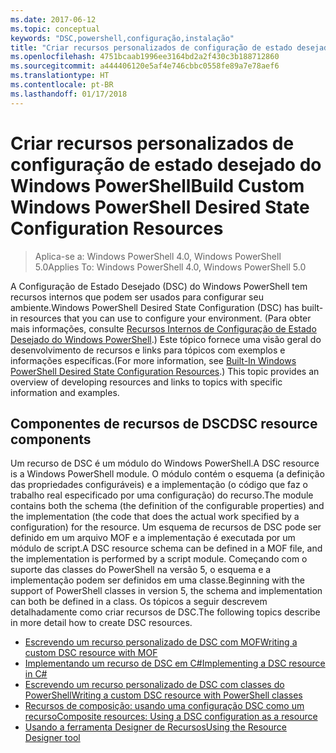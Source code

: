 ```yaml
---
ms.date: 2017-06-12
ms.topic: conceptual
keywords: "DSC,powershell,configuração,instalação"
title: "Criar recursos personalizados de configuração de estado desejado do Windows PowerShell"
ms.openlocfilehash: 4751bcaab1996ee3164bd2a2f430c3b188712860
ms.sourcegitcommit: a444406120e5af4e746cbbc0558fe89a7e78aef6
ms.translationtype: HT
ms.contentlocale: pt-BR
ms.lasthandoff: 01/17/2018
---
```

# <a name="build-custom-windows-powershell-desired-state-configuration-resources"></a><span data-ttu-id="b7688-103">Criar recursos personalizados de configuração de estado desejado do Windows PowerShell</span><span class="sxs-lookup"><span data-stu-id="b7688-103">Build Custom Windows PowerShell Desired State Configuration Resources</span></span>

> <span data-ttu-id="b7688-104">Aplica-se a: Windows PowerShell 4.0, Windows PowerShell 5.0</span><span class="sxs-lookup"><span data-stu-id="b7688-104">Applies To: Windows PowerShell 4.0, Windows PowerShell 5.0</span></span>

<span data-ttu-id="b7688-105">A Configuração de Estado Desejado (DSC) do Windows PowerShell tem recursos internos que podem ser usados para configurar seu ambiente.</span><span class="sxs-lookup"><span data-stu-id="b7688-105">Windows PowerShell Desired State Configuration (DSC) has built-in resources that you can use to configure your environment.</span></span> <span data-ttu-id="b7688-106">(Para obter mais informações, consulte [Recursos Internos de Configuração de Estado Desejado do Windows PowerShell](builtInResource.md).) Este tópico fornece uma visão geral do desenvolvimento de recursos e links para tópicos com exemplos e informações específicas.</span><span class="sxs-lookup"><span data-stu-id="b7688-106">(For more information, see [Built-In Windows PowerShell Desired State Configuration Resources](builtInResource.md).) This topic provides an overview of developing resources and links to topics with specific information and examples.</span></span>

## <a name="dsc-resource-components"></a><span data-ttu-id="b7688-107">Componentes de recursos de DSC</span><span class="sxs-lookup"><span data-stu-id="b7688-107">DSC resource components</span></span>

<span data-ttu-id="b7688-108">Um recurso de DSC é um módulo do Windows PowerShell.</span><span class="sxs-lookup"><span data-stu-id="b7688-108">A DSC resource is a Windows PowerShell module.</span></span> <span data-ttu-id="b7688-109">O módulo contém o esquema (a definição das propriedades configuráveis) e a implementação (o código que faz o trabalho real especificado por uma configuração) do recurso.</span><span class="sxs-lookup"><span data-stu-id="b7688-109">The module contains both the schema (the definition of the configurable properties) and the implementation (the code that does the actual work specified by a configuration) for the resource.</span></span> <span data-ttu-id="b7688-110">Um esquema de recursos de DSC pode ser definido em um arquivo MOF e a implementação é executada por um módulo de script.</span><span class="sxs-lookup"><span data-stu-id="b7688-110">A DSC resource schema can be defined in a MOF file, and the implementation is performed by a script module.</span></span> <span data-ttu-id="b7688-111">Começando com o suporte das classes do PowerShell na versão 5, o esquema e a implementação podem ser definidos em uma classe.</span><span class="sxs-lookup"><span data-stu-id="b7688-111">Beginning with the support of PowerShell classes in version 5, the schema and implementation can both be defined in a class.</span></span> <span data-ttu-id="b7688-112">Os tópicos a seguir descrevem detalhadamente como criar recursos de DSC.</span><span class="sxs-lookup"><span data-stu-id="b7688-112">The following topics describe in more detail how to create DSC resources.</span></span>

* [<span data-ttu-id="b7688-113">Escrevendo um recurso personalizado de DSC com MOF</span><span class="sxs-lookup"><span data-stu-id="b7688-113">Writing a custom DSC resource with MOF</span></span>](authoringResourceMOF.md)
* [<span data-ttu-id="b7688-114">Implementando um recurso de DSC em C#</span><span class="sxs-lookup"><span data-stu-id="b7688-114">Implementing a DSC resource in C#</span></span>](authoringResourceMofCS.md)
* [<span data-ttu-id="b7688-115">Escrevendo um recurso personalizado de DSC com classes do PowerShell</span><span class="sxs-lookup"><span data-stu-id="b7688-115">Writing a custom DSC resource with PowerShell classes</span></span>](authoringResourceClass.md)
* [<span data-ttu-id="b7688-116">Recursos de composição: usando uma configuração DSC como um recurso</span><span class="sxs-lookup"><span data-stu-id="b7688-116">Composite resources: Using a DSC configuration as a resource</span></span>](authoringResourceComposite.md)
* [<span data-ttu-id="b7688-117">Usando a ferramenta Designer de Recursos</span><span class="sxs-lookup"><span data-stu-id="b7688-117">Using the Resource Designer tool</span></span>](authoringResourceMofDesigner.md)


